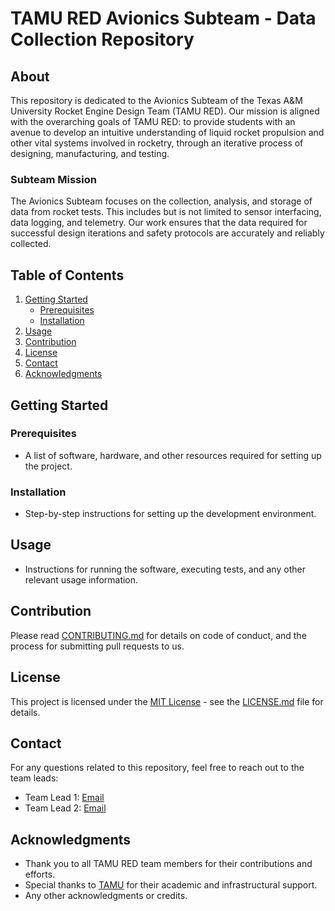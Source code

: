 # TAMU RED Avionics Subteam - Data Collection Repository

## About
This repository is dedicated to the Avionics Subteam of the Texas A&M University Rocket Engine Design Team (TAMU RED). Our mission is aligned with the overarching goals of TAMU RED: to provide students with an avenue to develop an intuitive understanding of liquid rocket propulsion and other vital systems involved in rocketry, through an iterative process of designing, manufacturing, and testing.

### Subteam Mission
The Avionics Subteam focuses on the collection, analysis, and storage of data from rocket tests. This includes but is not limited to sensor interfacing, data logging, and telemetry. Our work ensures that the data required for successful design iterations and safety protocols are accurately and reliably collected.

## Table of Contents
1. [Getting Started](#getting-started)
    - [Prerequisites](#prerequisites)
    - [Installation](#installation)
2. [Usage](#usage)
3. [Contribution](#contribution)
4. [License](#license)
5. [Contact](#contact)
6. [Acknowledgments](#acknowledgments)

## Getting Started

### Prerequisites
- A list of software, hardware, and other resources required for setting up the project.

### Installation
- Step-by-step instructions for setting up the development environment.

## Usage
- Instructions for running the software, executing tests, and any other relevant usage information.

## Contribution
Please read [CONTRIBUTING.md](CONTRIBUTING.md) for details on code of conduct, and the process for submitting pull requests to us.

## License
This project is licensed under the [MIT License](LICENSE.md) - see the [LICENSE.md](LICENSE.md) file for details.

## Contact
For any questions related to this repository, feel free to reach out to the team leads:

- Team Lead 1: [Email](mailto:email@example.com)
- Team Lead 2: [Email](mailto:email@example.com)

## Acknowledgments
- Thank you to all TAMU RED team members for their contributions and efforts.
- Special thanks to [TAMU](https://www.tamu.edu/) for their academic and infrastructural support.
- Any other acknowledgments or credits.
